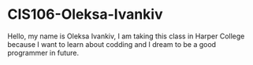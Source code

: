 # CIS106-Oleksa-Ivankiv

Hello, my name is Oleksa Ivankiv, I am taking this class in Harper College because I want to learn about codding and I dream to be a good programmer in future.
